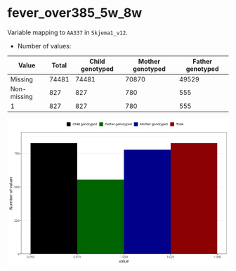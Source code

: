 # fever_over385_5w_8w
Variable mapping to `AA337` in `Skjema1_v12`.
- Number of values:

| Value | Total | Child genotyped | Mother genotyped | Father genotyped |
| ----- | ----- | --------------- | ---------------- | ---------------- |
| Missing | 74481 | 74481 | 70870 | 49529 |
| Non-missing | 827 | 827 | 780 | 555 |
| 1 | 827 | 827 | 780 | 555 |



![](fever_over385_5w_8w_n.png)



